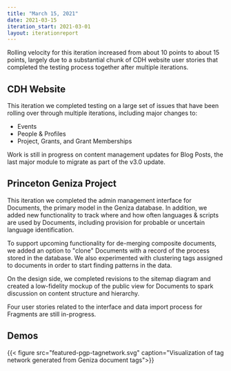 ```yaml
---
title: "March 15, 2021"
date: 2021-03-15
iteration_start: 2021-03-01
layout: iterationreport
---
```


Rolling velocity for this iteration increased from about 10 points to about 15 points, largely due to a substantial chunk of CDH website user stories that completed the testing process together after multiple iterations.

## CDH Website
This iteration we completed testing on a large set of issues that have been rolling over through multiple iterations, including major changes to:
- Events
- People & Profiles
- Project, Grants, and Grant Memberships

Work is still in progress on content management updates for Blog Posts, the last major module to migrate as part of the v3.0 update.

## Princeton Geniza Project
This iteration we completed the admin management interface for Documents, the primary model in the Geniza database. In addition, we added new functionality to track where and how often languages & scripts are used by Documents, including provision for probable or uncertain language identification.

To support upcoming functionality for de-merging composite documents, we added an option to "clone" Documents with a record of the process stored in the database. We also experimented with clustering tags assigned to documents in order to start finding patterns in the data.

On the design side, we completed revisions to the sitemap diagram and created a low-fidelity mockup of the public view for Documents to spark discussion on content structure and hierarchy.

Four user stories related to the interface and data import process for Fragments are still in-progress.

## Demos
{{< figure src="featured-pgp-tagnetwork.svg" caption="Visualization of tag network generated from Geniza document tags">}}

